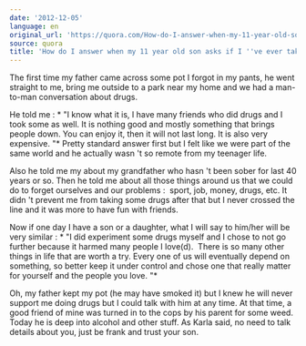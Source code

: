 ```yaml
---
date: '2012-12-05'
language: en
original_url: 'https://quora.com/How-do-I-answer-when-my-11-year-old-son-asks-if-Ive-ever-taken-drugs/answer/Clément-Renaud'
source: quora
title: 'How do I answer when my 11 year old son asks if I ''ve ever taken drugs?'
---
```


The first time my father came across some pot I forgot in my pants, he
went straight to me, bring me outside to a park near my home and we had
a man-to-man conversation about drugs. 
 
He told me : * "I know what it is, I have many friends who did drugs and
I took some as well. It is nothing good and mostly something that brings
people down. You can enjoy it, then it will not last long. It is also
very expensive. "* Pretty standard answer first but I felt like we were
part of the same world and he actually wasn 't so remote from my
teenager life. 
 
Also he told me my about my grandfather who hasn 't been sober for last
40 years or so. Then he told me about all those things around us that we
could do to forget ourselves and our problems :  sport, job, money,
drugs, etc. It didn 't prevent me from taking some drugs after that but
I never crossed the line and it was more to have fun with friends. 
 
Now if one day I have a son or a daughter, what I will say to him/her
will be very similar : * "I did experiment some drugs myself and I chose
to not go further because it harmed many people I love(d).  There is so
many other things in life that are worth a try. Every one of us will
eventually depend on something, so better keep it under control and
chose one that really matter for yourself and the people you love. "* 
 
Oh, my father kept my pot (he may have smoked it) but I knew he will
never support me doing drugs but I could talk with him at any time. At
that time, a good friend of mine was turned in to the cops by his parent
for some weed. Today he is deep into alcohol and other stuff. As Karla
said, no need to talk details about you, just be frank and trust your
son.
